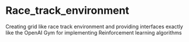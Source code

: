 # Race_track_environment
Creating grid like race track environment and providing interfaces exactly like the OpenAI Gym for implementing Reinforcement learning algorithms
